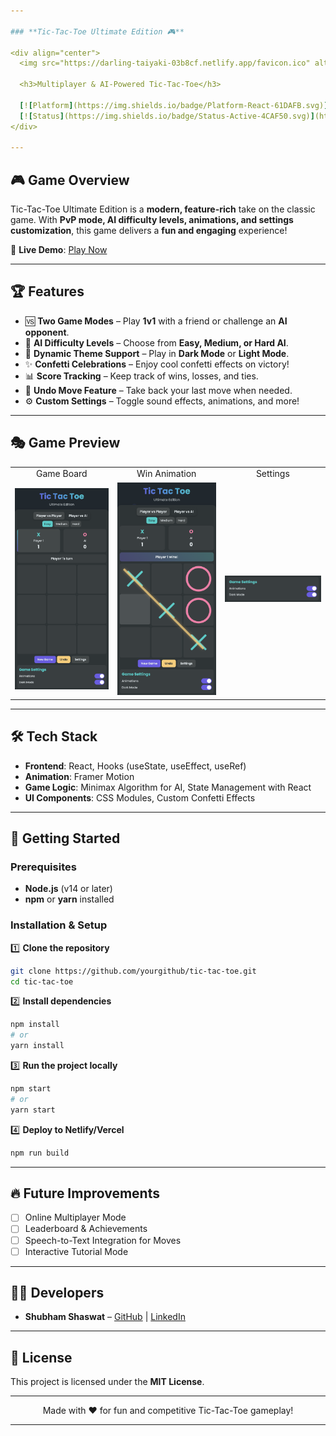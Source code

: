 ```yaml
---

### **Tic-Tac-Toe Ultimate Edition 🎮**  

<div align="center">
  <img src="https://darling-taiyaki-03b8cf.netlify.app/favicon.ico" alt="Tic-Tac-Toe Logo" width="200"/>
  
  <h3>Multiplayer & AI-Powered Tic-Tac-Toe</h3>
  
  [![Platform](https://img.shields.io/badge/Platform-React-61DAFB.svg)](https://react.dev/)
  [![Status](https://img.shields.io/badge/Status-Active-4CAF50.svg)](https://darling-taiyaki-03b8cf.netlify.app/)
</div>

---
```


## 🎮 **Game Overview**  

Tic-Tac-Toe Ultimate Edition is a **modern, feature-rich** take on the classic game. With **PvP mode, AI difficulty levels, animations, and settings customization**, this game delivers a **fun and engaging** experience!  

🔗 **Live Demo**: [Play Now](https://darling-taiyaki-03b8cf.netlify.app/)  

---

## 🏆 **Features**  

- 🆚 **Two Game Modes** – Play **1v1** with a friend or challenge an **AI opponent**.  
- 🧠 **AI Difficulty Levels** – Choose from **Easy, Medium, or Hard AI**.  
- 🎨 **Dynamic Theme Support** – Play in **Dark Mode** or **Light Mode**.  
- ✨ **Confetti Celebrations** – Enjoy cool confetti effects on victory!  
- 📊 **Score Tracking** – Keep track of wins, losses, and ties.  
- 🔄 **Undo Move Feature** – Take back your last move when needed.  
- ⚙️ **Custom Settings** – Toggle sound effects, animations, and more!  

---

## 🎭 **Game Preview**  

<div align="center">
  <table>
    <tr>
      <td align="center">Game Board</td>
      <td align="center">Win Animation</td>
      <td align="center">Settings</td>
    </tr>
    <tr>
      <td><img src="https://github.com/TapItNinja/Tic-Tac-Toe/blob/main/components/board.png" width="200"/></td>
      <td><img src="https://github.com/TapItNinja/Tic-Tac-Toe/blob/main/components/win.png" width="200"/></td>
      <td><img src="https://github.com/TapItNinja/Tic-Tac-Toe/blob/main/components/settings.png" width="200"/></td>
    </tr>
  </table>
</div>

---

## 🛠 **Tech Stack**  

- **Frontend**: React, Hooks (useState, useEffect, useRef)  
- **Animation**: Framer Motion  
- **Game Logic**: Minimax Algorithm for AI, State Management with React  
- **UI Components**: CSS Modules, Custom Confetti Effects  

---

## 🚀 **Getting Started**  

### **Prerequisites**  
- **Node.js** (v14 or later)  
- **npm** or **yarn** installed  

### **Installation & Setup**  

1️⃣ **Clone the repository**  
```bash
git clone https://github.com/yourgithub/tic-tac-toe.git
cd tic-tac-toe
```

2️⃣ **Install dependencies**  
```bash
npm install
# or
yarn install
```

3️⃣ **Run the project locally**  
```bash
npm start
# or
yarn start
```

4️⃣ **Deploy to Netlify/Vercel**  
```bash
npm run build
```

---

## 🔥 **Future Improvements**  

- [ ] Online Multiplayer Mode  
- [ ] Leaderboard & Achievements  
- [ ] Speech-to-Text Integration for Moves  
- [ ] Interactive Tutorial Mode  

---

## 👨‍💻 **Developers**  

- **Shubham Shaswat** – [GitHub](https://github.com/TapItNinja) | [LinkedIn](https://www.linkedin.com/in/shubham-shaswat-1b3369211/)  

---

## 📜 **License**  

This project is licensed under the **MIT License**.  

---

<div align="center">
  <p>Made with ❤️ for fun and competitive Tic-Tac-Toe gameplay! </p>
</div>

---
